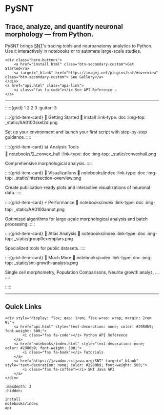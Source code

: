 # PySNT
## Trace, analyze, and quantify neuronal morphology — from Python.

PySNT brings [SNT](https://github.com/morphonets/SNT)'s tracing tools and neuroanatomy analytics to Python. Use it interactively in notebooks or to automate large-scale studies.

```{raw} html
<div class="hero-buttons">
    <a href="install.html" class="btn-secondary-custom">Get Started</a>
    <a target="_blank" href="https://imagej.net/plugins/snt/#overview" class="btn-secondary-custom"> See Gallery</a>
</div>
<a href="api.html" class="api-link">
    <i class="fas fa-code"></i> See API Reference →
</a>
```
---

:::::{grid} 1 2 2 3
:gutter: 3

::::{grid-item-card} 🚀 Getting Started
:link: install
:link-type: doc
:img-top: _static/AA0100skel2d.png

Set up your environment and launch your first script with step-by-step guidance.
::::

::::{grid-item-card} 📊 Analysis Tools  
:link: notebooks/2_convex_hull
:link-type: doc
:img-top: _static/convexhull.png

Comprehensive morphological analysis.
::::

::::{grid-item-card} 🎨 Visualizations
:link: notebooks/index
:link-type: doc
:img-top: _static/intersection-overview.png

Create publication-ready plots and interactive visualizations of neuronal data.
::::

::::{grid-item-card} ⚡ Performance
:link: notebooks/index
:link-type: doc
:img-top: _static/AA0100annot.png

Optimized algorithms for large-scale morphological analysis and batch processing.
::::

::::{grid-item-card} 🧠 Atlas Analysis
:link: notebooks/index 
:link-type: doc
:img-top: _static/group0exemplars.png

Specialized tools for public datasets.
::::

::::{grid-item-card} 💪 Much More
:link: notebooks/index
:link-type: doc
:img-top: _static/snt-growth-analysis.png

Single cell morphometry, Population Comparisons, Neurite growth analys, ...
::::

:::::

---

## Quick Links

```{raw} html
<div style="display: flex; gap: 1rem; flex-wrap: wrap; margin: 2rem 0;">
    <a href="api.html" style="text-decoration: none; color: #2980b9; font-weight: 500;">
        <i class="fas fa-code"></i> Python API Reference
    </a>
    <a href="notebooks/index.html" style="text-decoration: none; color: #2980b9; font-weight: 500;">
        <i class="fas fa-book"></i> Tutorials
    </a>
    <a href="https://javadoc.scijava.org/SNT" target="_blank" style="text-decoration: none; color: #2980b9; font-weight: 500;">
        <i class="fas fa-coffee"></i> SNT Java API
    </a>
</div>
```

```{toctree}
:maxdepth: 2
:hidden:

install
notebooks/index
api
```

